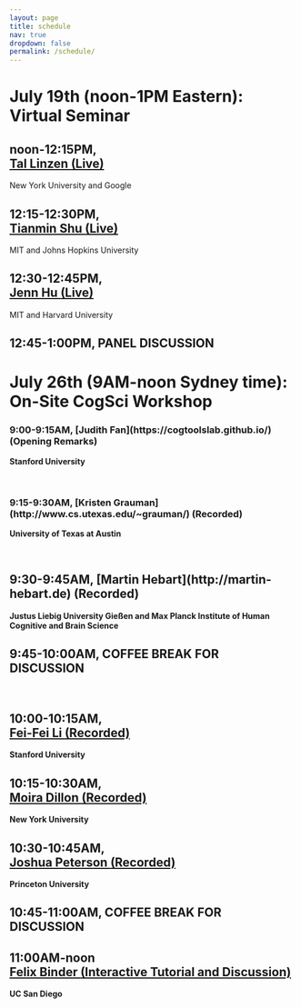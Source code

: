 ```yaml
---
layout: page
title: schedule
nav: true
dropdown: false
permalink: /schedule/
---
```


<link rel="stylesheet" href="{{ site.baseurl | prepend: site.url }}/custom.css">


<div class="container_tl">
    <div class="tl">
        <div class="line"></div>
        <div class="section">
            <div class="bead"> </div>
            <div class="content">
                <h1> July 19th (noon-1PM Eastern): Virtual Seminar </h1>
                <h2>noon-12:15PM, <a href="https://tallinzen.net/" style="position:relative; display:block">Tal Linzen <strong>(Live)</strong></a></h2> 
                New York University and Google
                <h2>12:15-12:30PM, <a href="http://people.csail.mit.edu/tshu/" style="position:relative; display:block">Tianmin Shu <strong>(Live)</strong></a></h2> 
                MIT and Johns Hopkins University
                <h2>12:30-12:45PM, <a href="https://jennhu.github.io" style="position:relative; display:block">Jenn Hu <strong>(Live)</strong></a> </h2>
                MIT and Harvard University
                <h2>12:45-1:00PM, PANEL DISCUSSION </h2>
            </div>
        </div>
        <div class="section">
            <div class="bead"> </div>
            <div class="content">
                <h1> July 26th (9AM-noon Sydney time): On-Site CogSci Workshop </h1>
                <h3>9:00-9:15AM, [Judith Fan](https://cogtoolslab.github.io/) <strong>(Opening Remarks)</h3> 
                <p>Stanford University</p>
                <br>
                <h3>9:15-9:30AM, [Kristen Grauman](http://www.cs.utexas.edu/~grauman/) <strong>(Recorded)</h3> 
                <p>University of Texas at Austin</p>
                <br>
                <h2>9:30-9:45AM, [Martin Hebart](http://martin-hebart.de) <strong>(Recorded)</h2> 
                Justus Liebig University Gießen and Max Planck Institute of Human Cognitive and Brain Science
                <h2>9:45-10:00AM, COFFEE BREAK FOR DISCUSSION</h2> 
                <br>
                <h2>10:00-10:15AM, <a href="https://profiles.stanford.edu/fei-fei-li" style="position:relative; display:block">Fei-Fei Li <strong>(Recorded)</strong></a></h2> 
                Stanford University
                <h2>10:15-10:30AM, <a href="https://www.psych.nyu.edu/dillon/" style="position:relative; display:block">Moira Dillon <strong>(Recorded)</strong></a> </h2>
                New York University
                <h2>10:30-10:45AM, <a href="https://cocosci.princeton.edu/jpeterson/" style="position:relative; display:block">Joshua Peterson <strong>(Recorded)</strong></a></h2> 
                Princeton University
                <h2>10:45-11:00AM, COFFEE BREAK FOR DISCUSSION</h2> 
                <h2>11:00AM-noon<a href="https://ac.felixbinder.net/" style="position:relative; display:block">Felix Binder <strong>(Interactive Tutorial and Discussion)</strong></a></h2> 
                UC San Diego
            </div>
        </div>
    </div>
</div>

<script src="{{ site.baseurl | prepend: site.url }}/timeline.js"></script>
